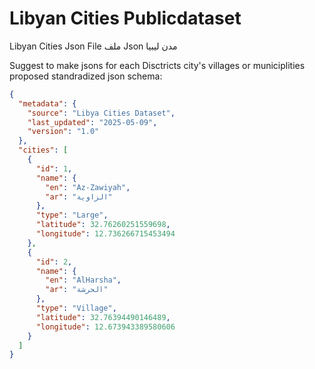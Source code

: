 # Libyan Cities Publicdataset


Libyan Cities Json File
ملف Json مدن ليبيا

Suggest to make jsons for each Disctricts city's villages or municiplities
proposed standradized json schema:

```json
{
  "metadata": {
    "source": "Libya Cities Dataset",
    "last_updated": "2025-05-09",
    "version": "1.0"
  },
  "cities": [
    {
      "id": 1,
      "name": {
        "en": "Az-Zawiyah",
        "ar": "الزاوية"
      },
      "type": "Large",
      "latitude": 32.76260251559698,
      "longitude": 12.736266715453494
    },
    {
      "id": 2,
      "name": {
        "en": "AlHarsha",
        "ar": "الحرشة"
      },
      "type": "Village",
      "latitude": 32.76394490146489,
      "longitude": 12.673943389580606
    }
  ]
}
```
